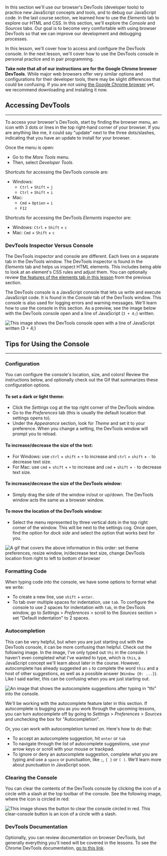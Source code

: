 In this section we'll use our browser's DevTools (developer tools) to practice new JavaScript concepts and tools, and to debug our JavaScript code. In the last course section, we learned how to use the _Elements_ tab to explore our HTML and CSS. In this section, we'll explore the _Console_ and _Sources_ tabs. Our goal is to become very comfortable with using browser DevTools so that we can improve our development and debugging processes.

In this lesson, we'll cover how to access and configure the DevTools console. In the next lesson, we'll cover how to use the DevTools console in personal practice and in pair programming. 

**Take note that all of our instructions are for the Google Chrome browser DevTools**. While major web browsers offer very similar options and configurations for their developer tools, there may be slight differences that could be confusing. If you are not using [the Google Chrome browser](https://www.google.com/chrome/) yet, we recommend downloading and installing it now.

## Accessing DevTools
---

To access your browser's DevTools, start by finding the browser menu, an icon with 3 dots or lines in the top right-hand corner of your browser. If you are anything like me, it could say "update" next to the three dots/slashes, indicating that you have an update to install for your browser. 

Once the menu is open:

* Go to the _More Tools_ menu.
* Then, select _Developer Tools_.

Shortcuts for accessing the DevTools console are:

* Windows: 
  * `Ctrl` + `Shift` + `j`
  * `Ctrl` + `Shift` + `i` 
* Mac: 
  * `Cmd` + `Option` + `i`
  * `F12`

Shortcuts for accessing the DevTools _Elements_ inspector are:

* Windows: `Ctrl` + `Shift` + `c`
* Mac: `Cmd` + `Shift` + `c`

### DevTools Inspector Versus Console

The DevTools inspector and console are different. Each lives on a separate tab in the DevTools window. The DevTools inspector is found in the _Elements_ tab and helps us inspect HTML elements. This includes being able to look at an element's CSS rules and adjust them. You can optionally review [the features of the elements tab in this lesson](https://www.learnhowtoprogram.com/introduction-to-programming/git-html-and-css/debugging-html-and-css) from the previous section. 

The DevTools console is a JavaScript console that lets us write and execute JavaScript code. It is found in the _Console_ tab of the DevTools window. This console is also used for logging errors and warning messages. We'll learn how to use the console in this section. As a preview, see the image below with the DevTools console open and a line of JavaScript (`3 + 4;`) written.

![This image shows the DevTools console open with a line of JavaScript written (`3 + 4;`)](https://learnhowtoprogram.s3.us-west-2.amazonaws.com/dev-tools/devtools-console.png)

## Tips for Using the Console
---

### Configuration

You can configure the console's location, size, and colors! Review the instructions below, and optionally check out the Gif that summarizes these configuration options.

#### To set a dark or light theme:

* Click the _Settings_ cog at the top right corner of the DevTools window.
* Go to the _Preferences_ tab (this is usually the default location that settings opens to).
* Under the _Appearance_ section, look for _Theme_ and set it to your preference. When you change a setting, the DevTools window will prompt you to reload.

#### To increase/decrease the size of the text:

* For Windows: use `ctrl` + `shift` + `+` to increase and `ctrl` + `shift` + `-` to decrease text size.
* For Mac: use `cmd` + `shift` + `+` to increase and `cmd` + `shift` + `-` to decrease text size.

#### To increase/decrease the size of the DevTools window:

* Simply drag the side of the window in/out or up/down. The DevTools window acts the same as a browser window.

#### To move the location of the DevTools window:

*  Select the menu represented by three vertical dots in the top right corner of the window. This will be next to the settings cog. Once open, find the option for _dock side_ and select the option that works best for you.

![A gif that covers the above information in this order: set theme preferences, resize window, in/decrease text size, change DevTools location from right to left to bottom of browser](https://learnhowtoprogram.s3.us-west-2.amazonaws.com/dev-tools/devtools-console-configuration.gif)

### Formatting Code

When typing code into the console, we have some options to format what we write:

* To create a new line, use `shift` + `enter`.
* To tab over multiple spaces for indentation, use `tab`. To configure the console to use 2 spaces for indentation with `tab`, in the DevTools window, go to _Settings_ > _Preferences_ > scroll to the _Sources_ section > set "Default indentation" to 2 spaces.

### Autocompletion

This can be very helpful, but when you are just starting out with the DevTools console, it can be more confusing than helpful. Check out the following image. In the image, I've only typed out `thi` in the console. I haven't even completed what I've wanted to type, which is `this`, a JavaScript concept we'll learn about later in the course. However, autocomplete has already suggested an `s` to complete the word `this` and a host of other suggestions, as well as a possible answer (`Window {0: ...}`). Like I said earlier, this can be confusing when you are just starting out.

![An image that shows the autocomplete suggestions after typing in "thi" into the console.](https://learnhowtoprogram.s3.us-west-2.amazonaws.com/dev-tools/devtools-auto-complete2.png)

We'll be working with the autocomplete feature later in this section. If autocomplete is bugging you as you work through the upcoming lessons, you can turn autocomplete off by going to _Settings_ > _Preferences_ > _Sources_ and unchecking the box for "Autocompletion". 

Or, you can work with autocompletion turned on. Here's how to do that:

* To accept an autocomplete suggestion, hit `enter` or `tab`
* To navigate through the list of autocomplete suggestions, use your arrow keys or scroll with your mouse or trackpad.
* To ignore or deny an autocomplete suggestion, complete what you are typing and use a `space` or punctuation, like `;`, `{ }` or `( )`. We'll learn more about punctuation in JavaScript soon. 

### Clearing the Console

You can clear the contents of the DevTools console by clicking the icon of a circle with a slash at the top toolbar of the console. See the following image, where the icon is circled in red:

![This image shows the button to clear the console circled in red. This clear-console button is an icon of a circle with a slash.](https://learnhowtoprogram.s3.us-west-2.amazonaws.com/dev-tools/devtools-console-clear.png)

### DevTools Documentation

Optionally, you can review documentation on browser DevTools, but generally everything you'll need will be covered in the lessons. To see the Chrome DevTools documentation, [go to this link](https://developer.chrome.com/docs/devtools/).
